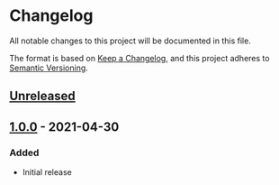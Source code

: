 # Changelog
All notable changes to this project will be documented in this file.

The format is based on [Keep a Changelog](https://keepachangelog.com/en/1.0.0/),
and this project adheres to [Semantic Versioning](https://semver.org/spec/v2.0.0.html).

## [Unreleased]

## [1.0.0] - 2021-04-30
### Added
- Initial release

[Unreleased]: https://github.com/DeH4eG/omnipay-blueorange/compare/v1.0.0...HEAD
[1.0.0]: https://github.com/DeH4eG/omnipay-blueorange/releases/tag/v1.0.0